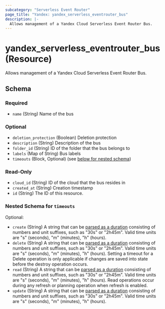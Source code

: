 ```yaml
---
subcategory: "Serverless Event Router"
page_title: "Yandex: yandex_serverless_eventrouter_bus"
description: |-
  Allows management of a Yandex Cloud Serverless Event Router Bus.
---
```


# yandex_serverless_eventrouter_bus (Resource)

Allows management of a Yandex Cloud Serverless Event Router Bus.

<!-- schema generated by tfplugindocs -->
## Schema

### Required

- `name` (String) Name of the bus

### Optional

- `deletion_protection` (Boolean) Deletion protection
- `description` (String) Description of the bus
- `folder_id` (String) ID of the folder that the bus belongs to
- `labels` (Map of String) Bus labels
- `timeouts` (Block, Optional) (see [below for nested schema](#nestedblock--timeouts))

### Read-Only

- `cloud_id` (String) ID of the cloud that the bus resides in
- `created_at` (String) Creation timestamp
- `id` (String) The ID of this resource.

<a id="nestedblock--timeouts"></a>
### Nested Schema for `timeouts`

Optional:

- `create` (String) A string that can be [parsed as a duration](https://pkg.go.dev/time#ParseDuration) consisting of numbers and unit suffixes, such as "30s" or "2h45m". Valid time units are "s" (seconds), "m" (minutes), "h" (hours).
- `delete` (String) A string that can be [parsed as a duration](https://pkg.go.dev/time#ParseDuration) consisting of numbers and unit suffixes, such as "30s" or "2h45m". Valid time units are "s" (seconds), "m" (minutes), "h" (hours). Setting a timeout for a Delete operation is only applicable if changes are saved into state before the destroy operation occurs.
- `read` (String) A string that can be [parsed as a duration](https://pkg.go.dev/time#ParseDuration) consisting of numbers and unit suffixes, such as "30s" or "2h45m". Valid time units are "s" (seconds), "m" (minutes), "h" (hours). Read operations occur during any refresh or planning operation when refresh is enabled.
- `update` (String) A string that can be [parsed as a duration](https://pkg.go.dev/time#ParseDuration) consisting of numbers and unit suffixes, such as "30s" or "2h45m". Valid time units are "s" (seconds), "m" (minutes), "h" (hours).